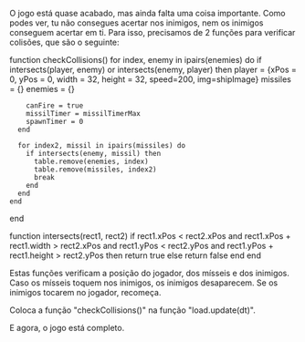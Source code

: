 
O jogo está quase acabado, mas ainda falta uma coisa importante. Como podes ver, tu não consegues acertar nos inimigos, nem os inimigos conseguem acertar em ti.
Para isso, precisamos de 2 funções para verificar colisões, que são o seguinte: 

  function checkCollisions()
    for index, enemy in ipairs(enemies) do
      if intersects(player, enemy) or intersects(enemy, player) then
        player = {xPos = 0, yPos = 0, width = 32, height = 32, speed=200, img=shipImage}
        missiles = {}
        enemies = {}
  
        canFire = true
        missilTimer = missilTimerMax
        spawnTimer = 0
      end
  
      for index2, missil in ipairs(missiles) do
        if intersects(enemy, missil) then
          table.remove(enemies, index)
          table.remove(missiles, index2)
          break
        end
      end
    end
  end
  
  function intersects(rect1, rect2)
    if rect1.xPos < rect2.xPos and rect1.xPos + rect1.width > rect2.xPos and
       rect1.yPos < rect2.yPos and rect1.yPos + rect1.height > rect2.yPos then
      return true
    else
      return false
    end
  end

Estas funções verificam a posição do jogador, dos mísseis e dos inimigos.
Caso os mísseis toquem nos inimigos, os inimigos desaparecem.
Se os inimigos tocarem no jogador, recomeça.

Coloca a função "checkCollisions()" na função "load.update(dt)".

E agora, o jogo está completo.

